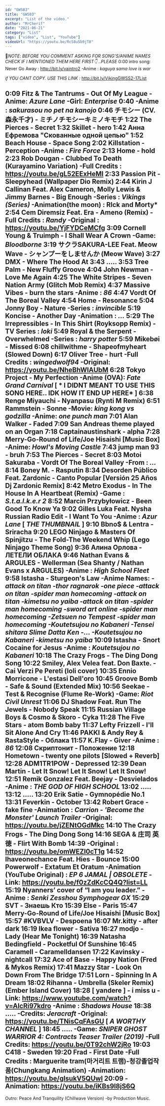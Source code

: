 ```yaml
---
id: "GWS83"
title: "GWS83"
excerpt: "List of the video."
author: "MrCherif"
date: "2021-06-21"
category: "List"
tags: ["video", "List", "YouTube"]
videoUrl: "https://youtu.be/RcS8u5b9jT8"
---
```

📌*NOTE*:
*BEFORE YOU COMMENT ASKING FOR SONG'S/ANIME NAMES CHECK IF I MENTIONED THEM HERE FIRST👇 ..PLEASE*
0:00 intro song: Never Go Away :
http://bit.ly/vaintro2
-Anime : *kaguya sama love is war*

*if YOU CANT COPY. USE THIS LINK :*
http://bit.ly/VikingGWSS2-17List

0:09 Fitz & The Tantrums - Out Of My League
-Anime: *Azure Lane*
-Girl: *Enterprise*
0:40
-Anime : *sakurasou no pet na kanojo*
0:46 チモシー (CV.森永千才) - ミチノチモシーキミノキモチ
1:22 The Pierces - Secret
1:32 Skillet - hero
1:42 Анна Ефремова "Скованные одной цепью"
1:52 Beach House - Space Song
2:02 Killstation - Perception
-Anime : *Fire Force*
2:13 Home - hold
2:23 Rob Dougan - Clubbed To Death (Kurayamino Variation) 
-Full Credits : https://youtu.be/gL52EExHeMI
2:33 Passion Pit - Sleepyhead (Wallpaper Dio Remix)
2:44 Kirin J Callinan Feat. Alex Cameron, Molly Lewis & Jimmy Barnes - Big Enough
-Series : *Vikings (Series)*
-Animation(the moon) : RIck and Morty*
2:54 Cem Diremsiz Feat. Era - Ameno (Remix)
-Full Credits : *Randy*
-Original : https://youtu.be/YjFYDCeMCfg
3:09 Cornell Young & Truimph - I Shall Wear A Crown
-Game: *Bloodborne*
3:19 サクラSAKURA-LEE Feat. Meow Wave - シャンプーをしませんか (Meow Wave)
3:27 DMX - Where The Hood At
3:43 .....
3:53 Tree Palm - New Fluffy Groove
4:04 John Newman - Love Me Again
4:25 The White Stripes - Seven Nation Army (Glitch Mob Remix)
4:37 Massive Vibes - burn the stars
-Anime : *86*
4:47 Vordt Of The Boreal Valley
4:54 Home - Resonance
5:04 Jonny Boy - Nature
-Series : *invincible*
5:19 Koncise - Another Day
-Animation : *...*
5:29 The Irrepressibles - In This Shirt (Royksopp Remix)
-TV Series : *loki*
5:49 Royal & the Serpent - Overwhelmed
-Series : *harry potter*
5:59 Mikebøi - Missed
6:08 chillwithme - Shapeofmyheart (Slowed Down)
6:17 Oliver Tree - hurt
-Full Credits : *wingedwolf94*
-Original: https://youtu.be/NheBhWIAUbM
6:28 Tokyo Project - My Perfection
-Anime (OVA): *Fate Grand Carnival*
[ * I DIDNT MEANT TO USE THIS SONG HERE.. IDK HOW IT END UP HERE* ]
6:38 Renge Miyauchi - Nyanpasu (Rynti M Remix)
6:51 Rammstein - Sonne
-Movie: *king kong vs godzilla*
-Anime: *one punch man*
7:01 Alan Walker - Faded
7:09 San Andreas theme played on an Organ
7:18 Captainaustinshark - alpha
7:28 Merry-Go-Round of Life/Joe Hisaishi [Music Box]
-Anime: *Howl's Moving Castle*
7:43 jump man 93 - bruh
7:53 The Pierces - Secret
8:03 Motoi Sakuraba - Vordt Of The Boreal Valley
-From : *...*
8:14 Boney M. - Rasputin
8:34 Desorden Público Feat. Zardonic - Canto Popular [Versión 25 Años Dj Zardonic Remix]
8:42 Metro Exodus - In The House In A Heartbeat (Remix)
-Game : *S.t.a.l.k.e.r 2*
8:52 Marcin Przybyłowicz - Been Good To Know Ya
9:02 Gilles Luka Feat. Nysha Russian Radio Edit - I Want To You
-Anime : *Azur Lane*
[ *THE THUMBNAIL* ]
9:10 Bbno$ & Lentra - Sriracha
9:20 LEGO Ninjago & Masters Of Spinjitzu - The Fold-The Weekend Whip (Lego Ninjago Theme Song)
9:36 Алина Орлова - ЛЕТЕЛИ ОБЛАКА
9:46 Nathan Evans & ARGULES - Wellerman (Sea Shanty / Nathan Evans x ARGULES)
-Anime : *High School Fleet*
9:58 Istasha - Sturgeon's Law
-Anime Names: *-attack on titan
-thor ragnarok
-one piece
-attack on titan
-spider man homecoming
-attack on titan
-kimetsu no yaiba
-attack on titan
-spider man homecoming
-sword art online
-spider man homecoming
-Zetsuen no Tempest
-spider man homecoming
-Koutetsujou no Kabaneri
-Tensei shitara Slime Datta Ken
-...
-Koutetsujou no Kabaneri
-kimetsu no yaiba*
10:09 Istasha - Snort Cocaine for Jesus
-Anime : *Koutetsujou no Kabaneri*
10:18 The Crazy Frogs - The Ding Dong Song
10:22 Smiley, Alex Velea feat. Don Baxte. - Cai Verzi Pe Pereti (loli cover)
10:35 Ennio Morricone - L'estasi Dell'oro
10:45 Groove Bomb - Safe & Sound (Extended Mix)
10:56 Seekae - Test & Recognise (Flume Re-Work)
-Game: *Riot Civil Unrest*
11:06 DJ Shadow Feat. Run The Jewels - Nobody Speak
11:15 Russian Village Boys & Cosmo & Skoro - Cyka
11:28 The Five Stars - atom Bomb baby
11:37 Lefty Frizzell - I'll Sit Alone And Cry
11:46 PAKKI & Andy Rey & RastaStyle - Облака
11:57 K.Flay - Giver 
-Anime : *86*
12:08 Скриптонит - Положение
12:18 Hometown - twenty one pilots [Slowed + Reverb]
12:28 ADM1TR1POW - Depressed
12:39 Dean Martin - Let It Snow! Let It Snow! Let It Snow!
12:51 Remik Gonzalez Feat. Beejay - Desvielados
-Anime : *THE GOD OF HIGH SCHOOL*
13:02 .....
13:12 .....
13:20 Erik Satie - Gymnopédie No.1
13:31 Feverkin - October
13:42 Robert Grace - fake fine
-Animation : *Carrion - 'Become the Monster' Launch Trailer*
-Original: https://youtu.be/jZENtOGdMkc
14:10 The Crazy Frogs - The Ding Dong Song
14:16 SEGA & 庄司 英徳 - Flirt With Bomb
14:39
-Original : https://youtu.be/omWEZI0cT1g
14:52 Ihaveonechance Feat. Hies - Bounce
15:00 Powerwolf - Extatum Et Oratum
-Animation (YouTube Original) : *EP 6 JAMAL | OBSOLETE*
-Link: https://youtu.be/f0zZdKcCQ4Q?list=LL
15:19 Nyanners’ cover of “I am you leader.”
-Anime : *Senki Zesshou Symphogear GX*
15:29 SVT - Знаешь Кто
15:39 Else - Paris
15:47 Merry-Go-Round of Life/Joe Hisaishi [Music Box]
15:57 #KVBVLV - Despoena
16:07 Mr.kitty - after dark
16:19 Ikea flower - Sativa
16:27 modjo - Lady (Hear Me Tonight)
16:39 Natasha Bedingfield - Pocketful Of Sunshine
16:45 Caramell - Caramelldansen
17:22 Kavinsky - nightcall
17:32 Ace of Base - Happy Nation (Fred & Mykos Remix)
17:41 Mazzy Star - Look On Down From The Bridge
17:51 Lorn - Spinning In A Dream
18:02 Rihanna - Umbrella (Skeler Remix)(Ember Island Cover)
18:28 
[ yandere ] - i miss u
-Link:  https://www.youtube.com/watch?v=AlcRi97kdro
-Anime : *Shadows House*
18:38 .....
-Credits: *Jeracraft*
-Original: https://youtu.be/TNisCqFAsGU
[ *A WORTHY CHANNEL* ]
18:45 .....
-Game: *SNIPER GHOST WARRIOR 4: Contracts Teaser Trailer (2019)*
-Full Credits: https://youtu.be/0T92chW2jRo
19:03 C418 - Sweden
19:20 Frad - First Date
-Full Credits : Marguerite tram(마거리트 트램)-청강졸업작품(Chungkang Animation)
-Animation: https://youtu.be/gIsukV5QUwI
20:09
-Animation: https://youtu.be/iKBs9l8jS6Q
----
Outro: Peace And Tranquility (Chillwave Version) -by Production Music.
